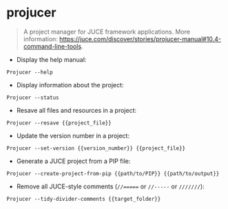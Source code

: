 # projucer

> A project manager for JUCE framework applications.
> More information: <https://juce.com/discover/stories/projucer-manual#10.4-command-line-tools>.

- Display the help manual:

`Projucer --help`

- Display information about the project:

`Projucer --status`

- Resave all files and resources in a project:

`Projucer --resave {{project_file}}`

- Update the version number in a project:

`Projucer --set-version {{version_number}} {{project_file}}`

- Generate a JUCE project from a PIP file:

`Projucer --create-project-from-pip {{path/to/PIP}} {{path/to/output}}`

- Remove all JUCE-style comments (`//=====` or `//-----` or `///////`):

`Projucer --tidy-divider-comments {{target_folder}}`
